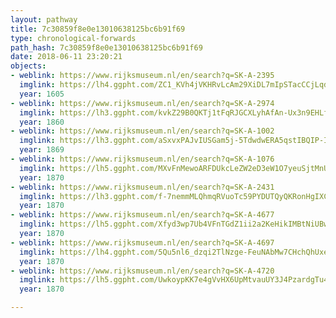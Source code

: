 ```yaml
---
layout: pathway
title: 7c30859f8e0e13010638125bc6b91f69
type: chronological-forwards
path_hash: 7c30859f8e0e13010638125bc6b91f69
date: 2018-06-11 23:20:21
objects:
- weblink: https://www.rijksmuseum.nl/en/search?q=SK-A-2395
  imglink: https://lh4.ggpht.com/ZC1_KVh4jVKHRvLcAm29XiDL7mIpSTacCCjLqd5hAoNW3oJIWps1-982cM70V7Em4b4Oso8IXtM60xyibGnqXXz87KE=s200
  year: 1605
- weblink: https://www.rijksmuseum.nl/en/search?q=SK-A-2974
  imglink: https://lh3.ggpht.com/kvkZ29B0QKTj1tFqRJGCXLyhAfAn-Ux3n9EHLfVXpnNulR7ax7SFzWlr1_SZaqh5B7qN1P0fqwS_mrQLgry1zLB_UkE=s200
  year: 1860
- weblink: https://www.rijksmuseum.nl/en/search?q=SK-A-1002
  imglink: https://lh3.ggpht.com/aSxvxPAJvIUSGam5j-5TdwdwERA5qstIBQIP-Iy855qLWF8tlp71OX3cgWjXDnU-ILe7VxFbKT3MtnrUJwN4cvtYig=s200
  year: 1869
- weblink: https://www.rijksmuseum.nl/en/search?q=SK-A-1076
  imglink: https://lh5.ggpht.com/MXvFnMewoARFDUkcLeZW2eD3eW1O7yeuSjtMnUtvttMccqi59w-FwirUyl3g84IsCkuHTNgzJYvr9xl3huy-BL-y_Us=s200
  year: 1870
- weblink: https://www.rijksmuseum.nl/en/search?q=SK-A-2431
  imglink: https://lh3.ggpht.com/f-7nemmMLQhmqRVuoTc59PYDUTQyQKRonHgIXCn1RDyZgSIe_nCKnkZgFuE1l9NZZ0HQ6blSg2CFoRv938EEUCQ_TUuw=s200
  year: 1870
- weblink: https://www.rijksmuseum.nl/en/search?q=SK-A-4677
  imglink: https://lh5.ggpht.com/Xfyd3wp7Ub4VFnTGdZ1ii2a2KeHikIMBtNiUBwGBlVeb1KDhgIlH4FARrsrxtHcI6nYL8DrVGem8ng0TNDSYfLUhlUOM=s200
  year: 1870
- weblink: https://www.rijksmuseum.nl/en/search?q=SK-A-4697
  imglink: https://lh4.ggpht.com/5Qu5nl6_dzqi2TlNzge-FeuNAbMw7CHchQhUxeQS-trw_9D2q0gaWjIVMDbGlJwvuNtyH6EOl-3cCk6O3a1OpPNhSQgm=s200
  year: 1870
- weblink: https://www.rijksmuseum.nl/en/search?q=SK-A-4720
  imglink: https://lh5.ggpht.com/UwkoypKK7e4gVvHX6UpMtvauUY3J4PzardgTu4HhTZCwH7ILH-DosX5O5P5UgnCU62MAO_as_sFEEobCkXx1bTvAndtD=s200
  year: 1870

---
```

